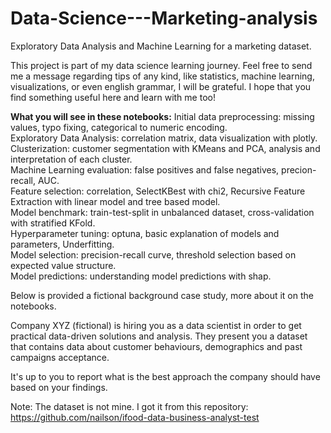 # Data-Science---Marketing-analysis
Exploratory Data Analysis and Machine Learning for a marketing dataset.

This project is part of my data science learning journey. Feel free to send me a message regarding tips of any kind, like statistics, machine learning, visualizations, or even english grammar, I will be grateful. I hope that you find something useful here and learn with me too!

**What you will see in these notebooks:**
Initial data preprocessing: missing values, typo fixing, categorical to numeric encoding.  
Exploratory Data Analysis: correlation matrix, data visualization with plotly.  
Clusterization: customer segmentation with KMeans and PCA, analysis and interpretation of each cluster.  
Machine Learning evaluation: false positives and false negatives, precion-recall, AUC.  
Feature selection: correlation, SelectKBest with chi2, Recursive Feature Extraction with linear model and tree based model.  
Model benchmark: train-test-split in unbalanced dataset, cross-validation with stratified KFold.  
Hyperparameter tuning: optuna, basic explanation of models and parameters, Underfitting.  
Model selection: precision-recall curve, threshold selection based on expected value structure.  
Model predictions: understanding model predictions with shap.  
 
Below is provided a fictional background case study, more about it on the notebooks.

Company XYZ (fictional) is hiring you as a data scientist in order to get practical data-driven solutions and analysis. They present you a dataset that contains data about customer behaviours, demographics and past campaigns acceptance.

It's up to you to report what is the best approach the company should have based on your findings.

Note: The dataset is not mine. I got it from this repository: https://github.com/nailson/ifood-data-business-analyst-test
